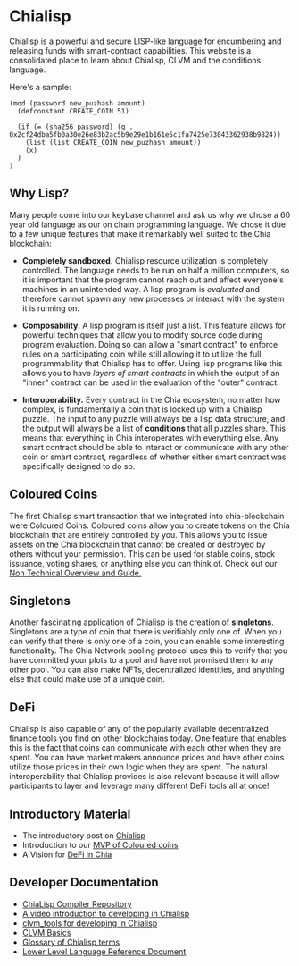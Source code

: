 # Chialisp

Chialisp is a powerful and secure LISP-like language for encumbering and releasing funds with smart-contract capabilities.
This website is a consolidated place to learn about Chialisp, CLVM and the conditions language.

Here's a sample:
```chialisp
(mod (password new_puzhash amount)
  (defconstant CREATE_COIN 51)

  (if (= (sha256 password) (q . 0x2cf24dba5fb0a30e26e83b2ac5b9e29e1b161e5c1fa7425e73043362938b9824))
    (list (list CREATE_COIN new_puzhash amount))
    (x)
  )
)
```

## Why Lisp?

Many people come into our keybase channel and ask us why we chose a 60 year old language as our on chain programming language.
We chose it due to a few unique features that make it remarkably well suited to the Chia blockchain:

* **Completely sandboxed.** Chialisp resource utilization is completely controlled.  The language needs to be run on half a million computers, so it is important that the program cannot reach out and affect everyone's machines in an unintended way.  A lisp program is *evaluated* and therefore cannot spawn any new processes or interact with the system it is running on.

* **Composability.** A lisp program is itself just a list.  This feature allows for powerful techniques that allow you to modify source code during program evaluation.  Doing so can allow a "smart contract" to enforce rules on a participating coin while still allowing it to utilize the full programmability that Chialisp has to offer.  Using lisp programs like this allows you to have *layers of smart contracts* in which the output of an "inner" contract can be used in the evaluation of the "outer" contract.

* **Interoperability.** Every contract in the Chia ecosystem, no matter how complex, is fundamentally a coin that is locked up with a Chialisp puzzle. The input to any puzzle will always be a lisp data structure, and the output will always be a list of **conditions** that all puzzles share. This means that everything in Chia interoperates with everything else.  Any smart contract should be able to interact or communicate with any other coin or smart contract, regardless of whether either smart contract was specifically designed to do so.

## Coloured Coins

The first Chialisp smart transaction that we integrated into chia-blockchain were Coloured Coins. Coloured coins allow you to create tokens on the Chia blockchain that are entirely controlled by you.  This allows you to issue assets on the Chia blockchain that cannot be created or destroyed by others without your permission.  This can be used for stable coins, stock issuance, voting shares, or anything else you can think of.  Check out our [Non Technical Overview and Guide.](https://www.youtube.com/watch?v=YOlpmCBK8zY)

## Singletons

Another fascinating application of Chialisp is the creation of **singletons**.  Singletons are a type of coin that there is verifiably only one of.  When you can verify that there is only one of a coin, you can enable some interesting functionality.  The Chia Network pooling protocol uses this to verify that you have committed your plots to a pool and have not promised them to any other pool.  You can also make NFTs, decentralized identities, and anything else that could make use of a unique coin.

## DeFi

Chialisp is also capable of any of the popularly available decentralized finance tools you find on other blockchains today.  One feature that enables this is the fact that coins can communicate with each other when they are spent.  You can have market makers announce prices and have other coins utilize those prices in their own logic when they are spent.  The natural interoperability that Chialisp provides is also relevant because it will allow participants to layer and leverage many different DeFi tools all at once!

## Introductory Material

- The introductory post on [Chialisp](https://www.chia.net/2019/11/27/chialisp.en.html)
- Introduction to our [MVP of Coloured coins](https://www.chia.net/2020/04/29/coloured-coins-launch.en.html)
- A Vision for [DeFi in Chia](https://www.chia.net/2021/07/13/a-vision-for-defi-in-chia.en.html)

## Developer Documentation

- [ChiaLisp Compiler Repository](https://github.com/Chia-Network/clvm)
- [A video introduction to developing in Chialisp](https://www.youtube.com/watch?v=dEFLJSU87K8)
- [clvm_tools for developing in Chialisp](https://github.com/Chia-Network/clvm_tools)
- [CLVM Basics](/docs/)
- [Glossary of Chialisp terms](/docs/glossary/)
- [Lower Level Language Reference Document](/docs/ref/clvm/)
